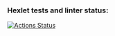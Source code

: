 ### Hexlet tests and linter status:
[![Actions Status](https://github.com/AmiAxe/frontend-project-11/actions/workflows/hexlet-check.yml/badge.svg)](https://github.com/AmiAxe/frontend-project-11/actions)